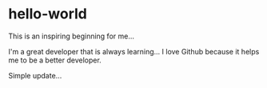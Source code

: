 # hello-world
This is an inspiring beginning for me...

I'm a great developer that is always learning... I love Github because it helps me to be a better developer.

Simple update...
